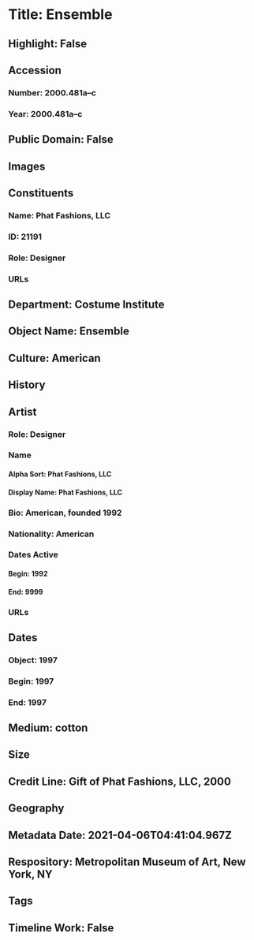 # Title: Ensemble
## Highlight: False
## Accession
### Number: 2000.481a–c
### Year: 2000.481a–c
## Public Domain: False
## Images
## Constituents
### Name: Phat Fashions, LLC
### ID: 21191
### Role: Designer
### URLs
## Department: Costume Institute
## Object Name: Ensemble
## Culture: American
## History
## Artist
### Role: Designer
### Name
#### Alpha Sort: Phat Fashions, LLC
#### Display Name: Phat Fashions, LLC
### Bio: American, founded 1992
### Nationality: American
### Dates Active
#### Begin: 1992
#### End: 9999
### URLs
## Dates
### Object: 1997
### Begin: 1997
### End: 1997
## Medium: cotton
## Size
## Credit Line: Gift of Phat Fashions, LLC, 2000
## Geography
## Metadata Date: 2021-04-06T04:41:04.967Z
## Respository: Metropolitan Museum of Art, New York, NY
## Tags
## Timeline Work: False